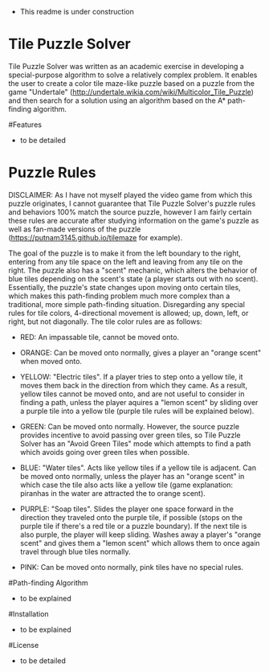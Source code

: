 - This readme is under construction

# Tile Puzzle Solver
Tile Puzzle Solver was written as an academic exercise in developing a special-purpose algorithm to solve a relatively complex problem. It enables the user to create a color tile maze-like puzzle based on a puzzle from the game "Undertale" (http://undertale.wikia.com/wiki/Multicolor_Tile_Puzzle) and then search for a solution using an algorithm based on the A* path-finding algorithm.

#Features
- to be detailed

# Puzzle Rules
DISCLAIMER: As I have not myself played the video game from which this puzzle originates, I cannot guarantee that Tile Puzzle Solver's puzzle rules and behaviors 100% match the source puzzle, however I am fairly certain these rules are accurate after studying information on the game's puzzle as well as fan-made versions of the puzzle (https://putnam3145.github.io/tilemaze for example).

The goal of the puzzle is to make it from the left boundary to the right, entering from any tile space on the left and leaving from any tile on the right. The puzzle also has a "scent" mechanic, which alters the behavior of blue tiles depending on the scent's state (a player starts out with no scent). Essentially, the puzzle's state changes upon moving onto certain tiles, which makes this path-finding problem much more complex than a traditional, more simple path-finding situation. Disregarding any special rules for tile colors, 4-directional movement is allowed; up, down, left, or right, but not diagonally. The tile color rules are as follows:

- RED: An impassable tile, cannot be moved onto.

- ORANGE: Can be moved onto normally, gives a player an "orange scent" when moved onto.

- YELLOW: "Electric tiles". If a player tries to step onto a yellow tile, it moves them back in the direction from which they came. As a result, yellow tiles cannot be moved onto, and are not useful to consider in finding a path, unless the player aquires a "lemon scent" by sliding over a purple tile into a yellow tile (purple tile rules will be explained below).

- GREEN: Can be moved onto normally. However, the source puzzle provides incentive to avoid passing over green tiles, so Tile Puzzle Solver has an "Avoid Green Tiles" mode which attempts to find a path which avoids going over green tiles when possible.

- BLUE: "Water tiles". Acts like yellow tiles if a yellow tile is adjacent. Can be moved onto normally, unless the player has an "orange scent" in which case the tile also acts like a yellow tile (game explanation: piranhas in the water are attracted the to orange scent).

- PURPLE: "Soap tiles". Slides the player one space forward in the direction they traveled onto the purple tile, if possible (stops on the purple tile if there's a red tile or a puzzle boundary). If the next tile is also purple, the player will keep sliding. Washes away a player's "orange scent" and gives them a "lemon scent" which allows them to once again travel through blue tiles normally.

- PINK: Can be moved onto normally, pink tiles have no special rules.

#Path-finding Algorithm
- to be explained

#Installation
- to be explained

#License
- to be detailed
